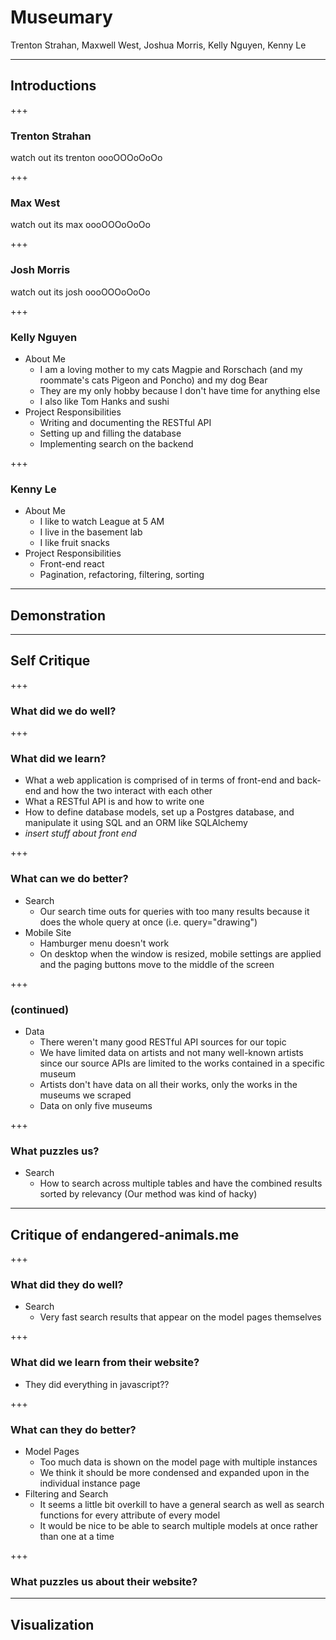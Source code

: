 # Museumary

Trenton Strahan, Maxwell West, Joshua Morris, Kelly Nguyen, Kenny Le

---

## Introductions

+++

### Trenton Strahan

watch out its trenton oooOOOoOoOo

+++

### Max West

watch out its max oooOOOoOoOo

+++

### Josh Morris

watch out its josh oooOOOoOoOo

+++

### Kelly Nguyen

* About Me
    * I am a loving mother to my cats Magpie and Rorschach (and my roommate's cats Pigeon and Poncho) and my dog Bear
    * They are my only hobby because I don't have time for anything else
    * I also like Tom Hanks and sushi
* Project Responsibilities
    * Writing and documenting the RESTful API
    * Setting up and filling the database
    * Implementing search on the backend

+++

### Kenny Le

* About Me
    * I like to watch League at 5 AM
    * I live in the basement lab
    * I like fruit snacks
* Project Responsibilities
    * Front-end react
    * Pagination, refactoring, filtering, sorting

---

## Demonstration

---

## Self Critique

+++

### What did we do well?

+++

### What did we learn?

* What a web application is comprised of in terms of front-end and back-end and how the two interact with each other
* What a RESTful API is and how to write one
* How to define database models, set up a Postgres database, and manipulate it using SQL and an ORM like SQLAlchemy
* *insert stuff about front end*

+++

### What can we do better?

* Search
    * Our search time outs for queries with too many results because it does the whole query at once (i.e. query="drawing")
* Mobile Site
    * Hamburger menu doesn't work
    * On desktop when the window is resized, mobile settings are applied and the paging buttons move to the middle of the screen

+++

### (continued)

* Data
    * There weren't many good RESTful API sources for our topic
    * We have limited data on artists and not many well-known artists since our source APIs are limited to the works contained in a specific museum
    * Artists don't have data on all their works, only the works in the museums we scraped
    * Data on only five museums

+++

### What puzzles us?

* Search
    * How to search across multiple tables and have the combined results sorted by relevancy (Our method was kind of hacky)

---

## Critique of endangered-animals.me

+++

### What did they do well?

* Search
    * Very fast search results that appear on the model pages themselves

+++

### What did we learn from their website?

* They did everything in javascript??

+++

### What can they do better?

* Model Pages
    * Too much data is shown on the model page with multiple instances
    * We think it should be more condensed and expanded upon in the individual instance page
* Filtering and Search
    * It seems a little bit overkill to have a general search as well as search functions for every attribute of every model
    * It would be nice to be able to search multiple models at once rather than one at a time

+++

### What puzzles us about their website?

---

## Visualization

